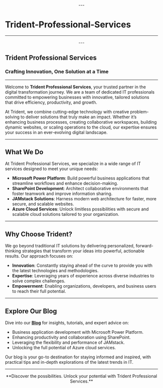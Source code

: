 <p align="center">
  ---

  # Trident-Professional-Services
  ---

</p>

<p align="center">
  ---

  ## Trident Professional Services  
  ### Crafting Innovation, One Solution at a Time
  ---

</p>

Welcome to **Trident Professional Services**, your trusted partner in the digital transformation journey. We are a team of dedicated IT professionals committed to empowering businesses with innovative, tailored solutions that drive efficiency, productivity, and growth.

At Trident, we combine cutting-edge technology with creative problem-solving to deliver solutions that truly make an impact. Whether it’s enhancing business processes, creating collaborative workspaces, building dynamic websites, or scaling operations to the cloud, our expertise ensures your success in an ever-evolving digital landscape.

---

## What We Do

At Trident Professional Services, we specialize in a wide range of IT services designed to meet your unique needs:

- **Microsoft Power Platform**: Build powerful business applications that streamline workflows and enhance decision-making.  
- **SharePoint Development**: Architect collaborative environments that foster teamwork and improve information sharing.  
- **JAMstack Solutions**: Harness modern web architecture for faster, more secure, and scalable websites.  
- **Azure Cloud Services**: Unlock limitless possibilities with secure and scalable cloud solutions tailored to your organization.  

---

## Why Choose Trident?

We go beyond traditional IT solutions by delivering personalized, forward-thinking strategies that transform your ideas into powerful, actionable results. Our approach focuses on:

- **Innovation**: Constantly staying ahead of the curve to provide you with the latest technologies and methodologies.  
- **Expertise**: Leveraging years of experience across diverse industries to solve complex challenges.  
- **Empowerment**: Enabling organizations, developers, and business users to reach their full potential.  

---

## Explore Our Blog

Dive into our [**Blog**](blog.md) for insights, tutorials, and expert advice on:

- Business application development with Microsoft Power Platform.  
- Enhancing productivity and collaboration using SharePoint.  
- Leveraging the flexibility and performance of JAMstack.  
- Unlocking the full potential of Azure cloud services.  

Our blog is your go-to destination for staying informed and inspired, with practical tips and in-depth explorations of the latest trends in IT.

---

<p align="center">
  **Discover the possibilities. Unlock your potential with Trident Professional Services.**
</p>
